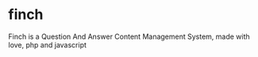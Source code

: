 # finch
Finch is a Question And Answer Content Management System, made with love, php and javascript
